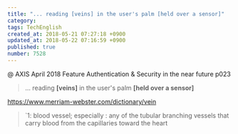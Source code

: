 ```yaml
---
title: "... reading [veins] in the user's palm [held over a sensor]"
category: 
tags: TechEnglish
created_at: 2018-05-21 07:27:18 +0900
updated_at: 2018-05-22 07:16:59 +0900
published: true
number: 7528
---
```


@ AXIS April 2018
Feature
Authentication & Security in the near future
p023

> ... reading **[veins]** in the user's palm **[held over a sensor]**

https://www.merriam-webster.com/dictionary/vein
> `1: blood vessel; especially : any of the tubular branching vessels that carry blood from the capillaries toward the heart




